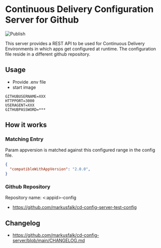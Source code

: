 # Continuous Delivery Configuration Server for Github

![Publish](https://github.com/markusfalk/cd-config-server/workflows/Release/badge.svg)

This server provides a REST API to be used for Continuous Delivery Environments in which apps get configured at runtime. The configuration file reside in a different github repository.

## Usage

* Provide .env file
* start image

```env
GITHUBUSERNAME=XXX
HTTPPORT=3000
USERAGENT=XXX
GITHUBPASSWORD=***
```

## How it works

### Matching Entry

Param appversion is matched against this configured range in the config file.

```json
{
  "compatibleWithAppVersion": "2.0.0",
}
```

### Github Repository

Repository name: <:appid>-config

* https://github.com/markusfalk/cd-config-server-test-config

## Changelog

* https://github.com/markusfalk/cd-config-server/blob/main/CHANGELOG.md
